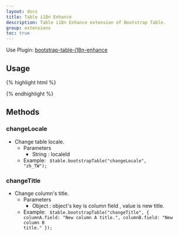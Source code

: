 ```yaml
---
layout: docs
title: Table i18n Enhance
description: Table i18n Enhance extension of Bootstrap Table.
group: extensions
toc: true
---
```


Use Plugin: [bootstrap-table-i18n-enhance](https://github.com/wenzhixin/bootstrap-table/tree/master/src/extensions/i18n-enhance)

## Usage

{% highlight html %}
<script src="extensions/i18n-enhance/bootstrap-table-i18n-enhance.js"></script>
{% endhighlight %}

## Methods

### changeLocale

* Change table locale.
	* Parameters
		* String : localeId
	* Example: <code> $table.bootstrapTable("changeLocale", "zh_TW");</code>

### changeTitle

* Change column's title.
	* Parameters
		* Object : object's key is column field , value is new title.
	* Example: <code> $table.bootstrapTable("changeTitle", {
          columnA.field: "New column A title.",
          columnB.field: "New column B title."
        });</code>
